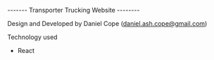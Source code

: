 ------- Transporter Trucking Website  --------

Design and Developed by Daniel Cope (daniel.ash.cope@gmail.com)

Technology used 
 - React